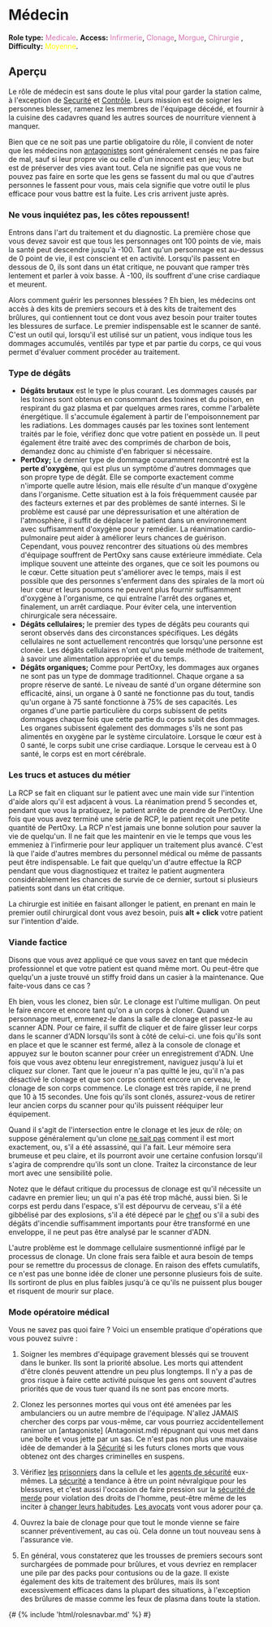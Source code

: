 # Médecin
**Role type:** <font color= "#d673b2">Medicale</font>. **Access:** <font color="#d673b2">Infirmerie</font>, <font color="#d673b2">Clonage</font>,  <font color="#d673b2">Morgue</font>, <font color="#d673b2">Chirurgie</font> , **Difficulty:** <font color="Yellow">Moyenne</font>.


## Aperçu

Le rôle de médecin est sans doute le plus vital pour garder la station calme, à l'exception de [Securité](Security.md) et [Contrôle](Captain.md). Leurs mission est de soigner les personnes blesser, ramenez les membres de l'équipage décédé, et fournir à la cuisine des cadavres quand les autres sources de nourriture viennent à manquer.

Bien que ce ne soit pas une partie obligatoire du rôle, il convient de noter que les médecins non [antagonistes](Antagonist.md) sont généralement censés ne pas faire de mal, sauf si leur propre vie ou celle d'un innocent est en jeu; Votre but est de préserver des vies avant tout. Cela ne signifie pas que vous ne pouvez pas faire en sorte que les gens se fassent du mal ou que d'autres personnes le fassent pour vous, mais cela signifie que votre outil le plus efficace pour vous battre est la fuite. Les cris arrivent juste après.


### Ne vous inquiétez pas, les côtes repoussent!

Entrons dans l'art du traitement et du diagnostic. La première chose que vous devez savoir est que tous les personnages ont 100 points de vie, mais la santé peut descendre jusqu'à -100. Tant qu'un personnage est au-dessus de 0 point de vie, il est conscient et en activité. Lorsqu'ils passent en dessous de 0, ils sont dans un état critique, ne pouvant que ramper très lentement et parler à voix basse. À -100, ils souffrent d'une crise cardiaque et meurent.

Alors comment guérir les personnes blessées ? Eh bien, les médecins ont accès à des kits de premiers secours et à des kits de traitement des brûlures, qui contiennent tout ce dont vous avez besoin pour traiter toutes les blessures de surface. Le premier indispensable est le scanner de santé. C'est un outil qui, lorsqu'il est utilisé sur un patient, vous indique tous les dommages accumulés, ventilés par type et par partie du corps, ce qui vous permet d'évaluer comment procéder au traitement.

### Type de dégâts

- **Dégâts brutaux** est le type le plus courant. Les dommages causés par les toxines sont obtenus en consommant des toxines et du poison, en respirant du gaz plasma et par quelques armes rares, comme l'arbalète énergétique. Il s'accumule également à partir de l'empoisonnement par les radiations. Les dommages causés par les toxines sont lentement traités par le foie, vérifiez donc que votre patient en possède un. Il peut également être traité avec des comprimés de charbon de bois, demandez donc au chimiste d'en fabriquer si nécessaire.
- **PertOxy;** Le dernier type de dommage couramment rencontré est la **perte d'oxygène**, qui est plus un symptôme d'autres dommages que son propre type de dégât. Elle se comporte exactement comme n'importe quelle autre lésion, mais elle résulte d'un manque d'oxygène dans l'organisme. Cette situation est à la fois fréquemment causée par des facteurs externes et par des problèmes de santé internes. Si le problème est causé par une dépressurisation et une altération de l'atmosphère, il suffit de déplacer le patient dans un environnement avec suffisamment d'oxygène pour y remédier. La réanimation cardio-pulmonaire peut aider à améliorer leurs chances de guérison. Cependant, vous pouvez rencontrer des situations où des membres d'équipage souffrent de PertOxy sans cause extérieure immédiate. Cela implique souvent une atteinte des organes, que ce soit les poumons ou le cœur. Cette situation peut s'améliorer avec le temps, mais il est possible que des personnes s'enferment dans des spirales de la mort où leur cœur et leurs poumons ne peuvent plus fournir suffisamment d'oxygène à l'organisme, ce qui entraîne l'arrêt des organes et, finalement, un arrêt cardiaque. Pour éviter cela, une intervention chirurgicale sera nécessaire.
- **Dégâts cellulaires;** le premier des types de dégâts peu courants qui seront observés dans des circonstances spécifiques. Les dégâts cellulaires ne sont actuellement rencontrés que lorsqu'une personne est clonée. Les dégâts cellulaires n'ont qu'une seule méthode de traitement, à savoir une alimentation appropriée et du temps.
- **Dégâts organiques;** Comme pour PertOxy, les dommages aux organes ne sont pas un type de dommage traditionnel. Chaque organe a sa propre réserve de santé. Le niveau de santé d'un organe détermine son efficacité, ainsi, un organe à 0 santé ne fonctionne pas du tout, tandis qu'un organe à 75 santé fonctionne à 75% de ses capacités. Les organes d'une partie particulière du corps subissent de petits dommages chaque fois que cette partie du corps subit des dommages. Les organes subissent également des dommages s'ils ne sont pas alimentés en oxygène par le système circulatoire. Lorsque le cœur est à 0 santé, le corps subit une crise cardiaque. Lorsque le cerveau est à 0 santé, le corps est en mort cérébrale.

### Les trucs et astuces du métier

La RCP se fait en cliquant sur le patient avec une main vide sur l'intention d'aide alors qu'il est adjacent à vous. La réanimation prend 5 secondes et, pendant que vous la pratiquez, le patient arrête de prendre de PertOxy. Une fois que vous avez terminé une série de RCP, le patient reçoit une petite quantité de PertOxy. La RCP n'est jamais une bonne solution pour sauver la vie de quelqu'un. Il ne fait que les maintenir en vie le temps que vous les emmeniez à l'infirmerie pour leur appliquer un traitement plus avancé. C'est là que l'aide d'autres membres du personnel médical ou même de passants peut être indispensable. Le fait que quelqu'un d'autre effectue la RCP pendant que vous diagnostiquez et traitez le patient augmentera considérablement les chances de survie de ce dernier, surtout si plusieurs patients sont dans un état critique.

La chirurgie est initiée en faisant allonger le patient, en prenant en main le premier outil chirurgical dont vous avez besoin, puis **alt + click** votre patient sur l'intention d'aide.

### Viande factice

Disons que vous avez appliqué ce que vous savez en tant que médecin professionnel et que votre patient est quand même mort. Ou peut-être que quelqu'un a juste trouvé un stiffy froid dans un casier à la maintenance. Que faite-vous dans ce cas ?

Eh bien, vous les clonez, bien sûr. Le clonage est l'ultime mulligan. On peut le faire encore et encore tant qu'on a un corps à cloner. Quand un personnage meurt, emmenez-le dans la salle de clonage et passez-le au scanner ADN. Pour ce faire, il suffit de cliquer et de faire glisser leur corps dans le scanner d'ADN lorsqu'ils sont à côté de celui-ci. une fois qu'ils sont en place et que le scanner est fermé, allez à la console de clonage et appuyez sur le bouton scanner pour créer un enregistrement d'ADN. Une fois que vous avez obtenu leur enregistrement, naviguez jusqu'à lui et cliquez sur cloner. Tant que le joueur n'a pas quitté le jeu, qu'il n'a pas désactivé le clonage et que son corps contient encore un cerveau, le clonage de son corps commence. Le clonage est très rapide, il ne prend que 10 à 15 secondes. Une fois qu'ils sont clonés, assurez-vous de retirer leur ancien corps du scanner pour qu'ils puissent rééquiper leur équipement.

Quand il s'agit de l'intersection entre le clonage et les jeux de rôle; on suppose généralement qu'un clone <u>ne sait pas</u> comment il est mort exactement, ou, s'il a été assassiné, qui l'a fait. Leur mémoire sera brumeuse et peu claire, et ils pourront avoir une certaine confusion lorsqu'il s'agira de comprendre qu'ils sont un clone. Traitez la circonstance de leur mort avec une sensibilité polie.

Notez que le défaut critique du processus de clonage est qu'il nécessite un cadavre en premier lieu; un qui n'a pas été trop mâché, aussi bien. Si le corps est perdu dans l'espace, s'il est dépourvu de cerveau, s'il a été gibbélisé par des explosions, s'il a été dépecé par le [chef](Cook.md) ou s'il a subi des dégâts d'incendie suffisamment importants pour être transformé en une enveloppe, il ne peut pas être analysé par le scanner d'ADN.

L'autre problème est le dommage cellulaire susmentionné infligé par le processus de clonage. Un clone frais sera faible et aura besoin de temps pour se remettre du processus de clonage. En raison des effets cumulatifs, ce n'est pas une bonne idée de cloner une personne plusieurs fois de suite. Ils sortiront de plus en plus faibles jusqu'à ce qu'ils ne puissent plus bouger et risquent de mourir sur place.

### Mode opératoire médical

Vous ne savez pas quoi faire ? Voici un ensemble pratique d'opérations que vous pouvez suivre :

1) Soigner les membres d'équipage gravement blessés qui se trouvent dans le bunker. Ils sont la priorité absolue. Les morts qui attendent d'être clonés peuvent attendre un peu plus longtemps. Il n'y a pas de gros risque à faire cette activité puisque les gens ont souvent d'autres priorités que de vous tuer quand ils ne sont pas encore morts.

2) Clonez les personnes mortes qui vous ont été amenées par les ambulanciers ou un autre membre de l'équipage. N'allez JAMAIS chercher des corps par vous-même, car vous pourriez accidentellement ranimer un [antagoniste] (Antagonist.md) répugnant qui vous met dans une boîte et vous jette par un sas. Ce n'est pas non plus une mauvaise idée de demander à la [Sécurité](Security.md) si les futurs clones morts que vous obtenez ont des charges criminelles en suspens.

3) Vérifiez [les](Assistant.md) [prisonniers](Clown.md) dans la cellule et les [agents de sécurité](Sécurité.md) eux-mêmes. La [sécurité](Security.md) a tendance à être un point névralgique pour les blessures, et c'est aussi l'occasion de faire pression sur la [sécurité de merde](Shitsec.md) pour violation des droits de l'homme, peut-être même de les inciter à [changer leurs habitudes](So-close-to-impossible-that-it-might-as-well-not-even-exist.md). [Les avocats](Lawyer.md) vont vous adorer pour ça.

4) Ouvrez la baie de clonage pour que tout le monde vienne se faire scanner préventivement, au cas où. Cela donne un tout nouveau sens à l'assurance vie.

5) En général, vous constaterez que les trousses de premiers secours sont surchargées de pommade pour brûlures, et vous devriez en remplacer une pile par des packs pour contusions ou de la gaze. Il existe également des kits de traitement des brûlures, mais ils sont excessivement efficaces dans la plupart des situations, à l'exception des brûlures de masse comme les feux de plasma dans toute la station.

  {# {% include 'html/rolesnavbar.md' %} #}